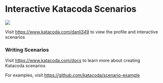 # Interactive Katacoda Scenarios

[![](http://shields.katacoda.com/katacoda/danli349/count.svg)](https://www.katacoda.com/danli349 "Get your profile on Katacoda.com")

Visit https://www.katacoda.com/danli349 to view the profile and interactive scenarios

### Writing Scenarios
Visit https://www.katacoda.com/docs to learn more about creating Katacoda scenarios

For examples, visit https://github.com/katacoda/scenario-example
